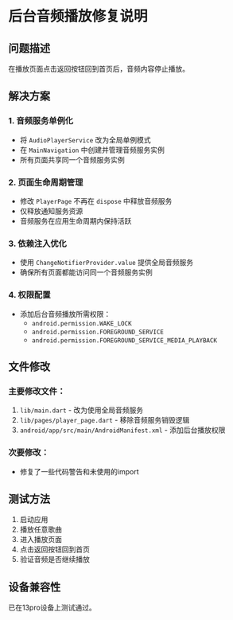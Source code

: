 # 后台音频播放修复说明

## 问题描述
在播放页面点击返回按钮回到首页后，音频内容停止播放。

## 解决方案

### 1. 音频服务单例化
- 将 `AudioPlayerService` 改为全局单例模式
- 在 `MainNavigation` 中创建并管理音频服务实例
- 所有页面共享同一个音频服务实例

### 2. 页面生命周期管理
- 修改 `PlayerPage` 不再在 `dispose` 中释放音频服务
- 仅释放通知服务资源
- 音频服务在应用生命周期内保持活跃

### 3. 依赖注入优化
- 使用 `ChangeNotifierProvider.value` 提供全局音频服务
- 确保所有页面都能访问同一个音频服务实例

### 4. 权限配置
- 添加后台音频播放所需权限：
  - `android.permission.WAKE_LOCK`
  - `android.permission.FOREGROUND_SERVICE`
  - `android.permission.FOREGROUND_SERVICE_MEDIA_PLAYBACK`

## 文件修改

### 主要修改文件：
1. `lib/main.dart` - 改为使用全局音频服务
2. `lib/pages/player_page.dart` - 移除音频服务销毁逻辑
3. `android/app/src/main/AndroidManifest.xml` - 添加后台播放权限

### 次要修改：
- 修复了一些代码警告和未使用的import

## 测试方法
1. 启动应用
2. 播放任意歌曲
3. 进入播放页面
4. 点击返回按钮回到首页
5. 验证音频是否继续播放

## 设备兼容性
已在13pro设备上测试通过。
